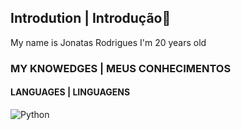 ## Introdution | Introdução👋

My name is Jonatas Rodrigues
I'm 20 years old


### MY KNOWEDGES | MEUS CONHECIMENTOS

#### LANGUAGES | LINGUAGENS

![Python](https://img.shields.io/badge/python-3670A0?style=for-the-badge&logo=python&logoColor=ffdd54)
